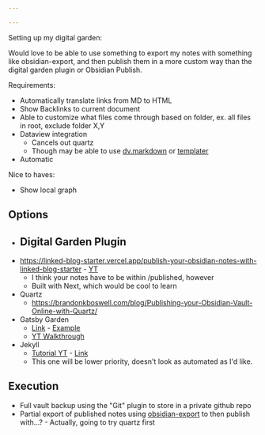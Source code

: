 ```yaml
---

---
```

Setting up my digital garden:

Would love to be able to use something to export my notes with something like obsidian-export, and then publish them in a more custom way than the digital garden plugin or Obsidian Publish.

Requirements:
- Automatically translate links from MD to HTML
- Show Backlinks to current document
- Able to customize what files come through based on folder, ex. all files in root, exclude folder X,Y
- Dataview integration
	- Cancels out quartz
	- Though may be able to use [dv.markdown](https://blacksmithgu.github.io/obsidian-dataview/api/code-reference/#markdown-dataviews) or [templater](https://joschua.io/posts/2023/09/01/obsidian-publish-dataview/)
- Automatic

Nice to haves:
- Show local graph

## Options
- Digital Garden Plugin
	- 
- https://linked-blog-starter.vercel.app/publish-your-obsidian-notes-with-linked-blog-starter - [YT](https://www.youtube.com/watch?v=rKSpK1dXn4E)
	- I think your notes have to be within /published, however
	- Built with Next, which would be cool to learn
- Quartz
	- https://brandonkboswell.com/blog/Publishing-your-Obsidian-Vault-Online-with-Quartz/
- Gatsby Garden
	- [Link](https://github.com/thex3family/gatsby-garden?tab=readme-ov-file) - [Example](https://notes.binnyva.com)
	- [YT Walkthrough](https://www.youtube.com/watch?v=pm0mhkWj5ac)
- Jekyll
	- [Tutorial YT](https://www.youtube.com/watch?v=kg-9n_A4Tf0) - [Link](https://github.com/maximevaillancourt/digital-garden-jekyll-template?tab=readme-ov-file)
	- This one will be lower priority, doesn't look as automated as I'd like. 


## Execution
- Full vault backup using the "Git" plugin to store in a private github repo
- Partial export of published notes using [obsidian-export](https://github.com/zoni/obsidian-export) to then publish with...? - Actually, going to try quartz first
